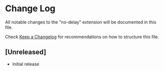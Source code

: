 # Change Log

All notable changes to the "no-delay" extension will be documented in this file.

Check [Keep a Changelog](http://keepachangelog.com/) for recommendations on how to structure this file.

## [Unreleased]

- Initial release
